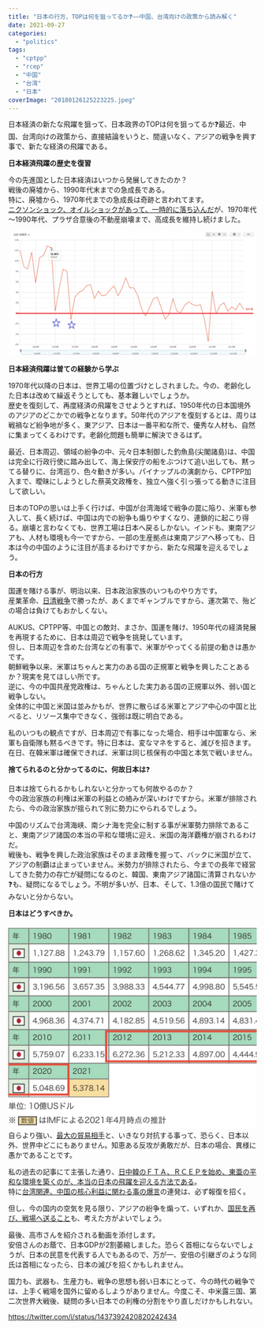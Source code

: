 ```yaml
---
title: "日本の行方、TOPは何を狙ってるか❓――中国、台湾向けの政策から読み解く"
date: 2021-09-27
categories: 
  - "politics"
tags: 
  - "cptpp"
  - "rcep"
  - "中国"
  - "台湾"
  - "日本"
coverImage: "20180126125223225.jpeg"
---
```


日本経済の新たな飛躍を狙って、日本政界のTOPは何を狙ってるか❓最近、中国、台湾向けの政策から、直接結論をいうと、間違いなく、アジアの戦争を興す事で、新たな経済の飛躍である。

**日本経済飛躍の歴史を復習**

今の先進国とした日本経済はいつから発展してきたのか？  
戦後の廃墟から、1990年代末までの急成長である。  
特に、廃墟から、1970年代までの急成長は奇跡と言われてます。  
[ニクソンショック、オイルショックがあって、一時的に落ち込んだ](https://www.dynic.co.jp/company/80/chno6/ch06-1.html)が、1970年代～1990年代、プラザ合意後の不動産崩壊まで、高成長を維持し続けました。

![](images/202109242.png)

**日本経済飛躍は曽ての経験から学ぶ**

1970年代以降の日本は、世界工場の位置づけとしされました。今の、老齢化した日本は改めて繰返そうとしても、基本難しいでしょうか。  
歴史を復刻して、再度経済の飛躍をさせようとすれば、1950年代の日本国境外のアジアのどこかでの戦争となります。50年代のアジアを復刻するとは、周りは戦禍など紛争地が多く、東アジア、日本は一番平和な所で、優秀な人材も、自然に集まってくるわけです。老齢化問題も簡単に解決できるはず。

最近、日本周辺、領域の紛争の中、元々日本制御した釣魚島(尖閣諸島)は、中国は完全に行政行使に踏み出して、海上保安庁の船をぶつけて追い出しても、黙ってる替りに、台湾巡り、色々動きが多い。パイナップルの演劇から、CPTPP加入まで、曖昧にしようとした蔡英文政権を、独立へ強く引っ張ってる動きに注目して欲しい。

日本のTOPの思いは上手く行けば、中国が台湾海域で戦争の罠に陥り、米軍も参入して、長く続けば、中国は内での紛争も煽りやすくなり、連鎖的に起こり得る。崩壊と言わなくても、世界工場は日本へ戻るしかない。インドも、東南アジアも、人材も環境も今一ですから、一部の生産拠点は東南アジアへ移っても、日本は今の中国のように注目が高まるわけですから、新たな飛躍を迎えるでしょう。

**日本の行方**

国運を賭ける事が、明治以来、日本政治家族のいつものやり方です。  
産業革命、[日清戦争](https://ja.wikipedia.org/wiki/%E6%97%A5%E6%B8%85%E6%88%A6%E4%BA%89)で勝ったが、あくまでギャンブルですから、運次第で、殆どの場合は負けてもおかしくない。

AUKUS、CPTPP等、中国との敵対、まさか、国運を賭け、1950年代の経済発展を再現するために、日本は周辺で戦争を挑発しています。  
但し、日本周辺を含めた台湾などの有事で、米軍がやってくる前提の動きは愚かです。  
朝鮮戦争以来、米軍はちゃんと実力のある国の正規軍と戦争を興したことあるか？現実を見てほしい所です。  
逆に、今の中国共産党政権は、ちゃんとした実力ある国の正規軍以外、弱い国と戦争しない。  
全体的に中国と米国は並みかもが、世界に散らばる米軍とアジア中心の中国と比べると、リソース集中できなく、強弱は既に明白である。

私のいつもの観点ですが、日本周辺で有事になった場合、相手は中国軍なら、米軍も自衛隊も黙るべきです。特に日本は、変なマネをすると、滅びを招きます。在日、在韓米軍は確保できれば、米軍は同じ核保有の中国と本気で戦いません。

**捨てられるのと分かってるのに、何故日本は**❓

日本は捨てられるかもしれないと分かっても何故やるのか？  
今の政治家族の利権は米軍の利益との絡みが深いわけですから。米軍が排除されたら、今の政治家族が揺られて別に勢力にやられるでしょう。

中国のリズムで台湾海峡、南シナ海を完全に制する事が米軍勢力排除であること、東南アジア諸国の本当の平和な環境に迎え、米国の海洋覇権が崩されるわけだ。  
戦後も、戦争を興した政治家族はそのまま政権を握って、バックに米国が立て、アジアの制覇は止まっていません。米勢力が排除されたら、今までの長年で経営してきた勢力の存亡が疑問になるのと、韓国、東南アジア諸国に清算されないか❓も、疑問になるでしょう。不明が多いが、日本、そして、1.3億の国民で賭けてみないと分からない。

**日本はどうすべきか。**

![](images/E_b2XK_VQAADOu3.jpg)自らより強い、[最大の貿易相手](https://www.jftc.or.jp/kids/kids_news/japan/kadai.html)と、いきなり対抗する事って、恐らく、日本以外、世界中どこにもありません。知恵ある反攻が勇敢だが、日本の場合、異様に愚かであることです。

私の過去の記事にて主張した通り、[日中韓のＦＴＡ、ＲＣＥＰを始め、東亜の平和な環境を築くのが、本当の日本の飛躍を迎える方法である](https://blog.loveapple.cn/news/202002042685.html)。  
特に[台湾関連、中国の核心利益に関わる事の爆言](https://news.yahoo.co.jp/articles/bcf707f7caa03a6c9f09bc11e991842988c46e58)の連発は、必ず報復を招く。

但し、今の国内の空気を見る限り、アジアの紛争を煽って、いずれか、[国民を再び、戦場へ送ること](https://blog.loveapple.cn/news/202109167336.html)も、考えた方がよいでしょう。

最後、高市さんを紹介される動画を添付します。  
安倍さんのお蔭で、日本GDPが2割萎縮しました。恐らく首相にならないでしょうが、日本の民意を代表する人でもあるので、万が一、安倍の引継ぎのような同氏は首相になったら、日本の滅びを招くかもしれません。

国力も、武器も、生産力も、戦争の思想も弱い日本にとって、今の時代の戦争では、上手く戦場を国外に留めるしようがありません。今度こそ、中米露三国、第二次世界大戦後、疑問の多い日本での利権の分割をやり直しだけかもしれない。

https://twitter.com/i/status/1437392420820242434
